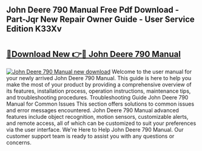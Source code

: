 ## John Deere 790 Manual Free Pdf Download - Part-Jqr New Repair Owner Guide - User Service Edition K33Xv

# <h2><a href="http://bc25828.oget.top/?id=John+Deere+790+Manual">🔗Download New 👉🔴 John Deere 790 Manual</a></h2>

[![John Deere 790 Manual new download](https://i.imgur.com/5g1atiW.png)](http://bc25828.oget.top/?id=John+Deere+790+Manual)
Welcome to the user manual for your newly arrived John Deere 790 Manual. This guide is here to help you make the most of your product by providing a comprehensive overview of its features, installation process, operation instructions, maintenance tips, and troubleshooting procedures. Troubleshooting Guide John Deere 790 Manual for Common Issues This section offers solutions to common issues and error messages encountered. John Deere 790 Manual advanced features include object recognition, motion sensors, customizable alerts, and remote access, all of which can be customized to suit your preferences via the user interface. We're Here to Help John Deere 790 Manual. Our customer support team is ready to assist you with any questions or concerns.
